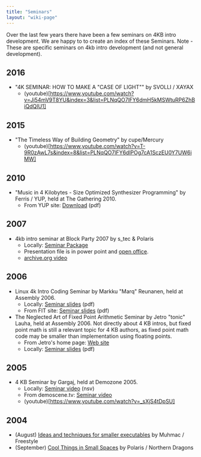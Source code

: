 ```yaml
---
title: "Seminars"
layout: "wiki-page"
---
```


Over the last few years there have been a few seminars on 4KB intro development. We are happy to to create an index of these Seminars. Note - These are specific seminars on 4kb intro development (and not general development).

## 2016
* "4K SEMINAR: HOW TO MAKE A "CASE OF LIGHT"" by SVOLLI / XAYAX
    * (youtube)[https://www.youtube.com/watch?v=Jj54mV9T8YU&index=3&list=PLNqQO7lFY6dmH5kMSWtuRP6ZhBiQdQIU1] 

## 2015
* "The Timeless Way of Building Geometry" by cupe/Mercury
    * (youtube)[https://www.youtube.com/watch?v=T-9R0zAwL7s&index=8&list=PLNqQO7lFY6dlPOg7cA1SczEU0Y7UW6iMW]

## 2010
* "Music in 4 Kilobytes - Size Optimized Synthesizer Programming" by Ferris / YUP, held at The Gathering 2010.
    * From YUP site: [Download](ftp://ftp.untergrund.net/users/thygrion/sosp.zip) (pdf)

## 2007
* 4kb intro seminar at Block Party 2007 by s_tec & Polaris
    * Locally: [Seminar Package](ftp://ftp.untergrund.net/users/in4kadmin/files/block.party.2007_4k_seminar.zip)
    * Presentation file is in power point and [open office](http://download.openoffice.org/).
    * [archive.org video](https://archive.org/details/hackercons-notacon-2007-4kb-intro)

## 2006
* Linux 4k Intro Coding Seminar by Markku "Marq" Reunanen, held at Assembly 2006.
    * Locally: [Seminar slides](ftp://ftp.untergrund.net/users/in4kadmin/files/Linux_4k_Intro_Coding_asm06.pdf) (pdf)
    * From FIT site: [Seminar slides](http://ftp.kameli.net/pub/fit/misc/presis_asm06.pdf) (pdf)
* The Neglected Art of Fixed Point Arithmetic Seminar by Jetro "tonic" Lauha, held at Assembly 2006. Not directly about 4 KB intros, but fixed point math is still a relevant topic for 4 KB authors, as fixed point math code may be smaller than implementation using floating points.
    * From Jetro's home page: [Web site](http://jet.ro/creations#fixedpoint)
    * Locally: [Seminar slides](ftp://ftp.untergrund.net/users/in4kadmin/files/The_neglected_art_of_Fixed_Point_arithmetic_20060913.pdf) (pdf)

## 2005
* 4 KB Seminar by Gargaj, held at Demozone 2005.
    * Locally: [Seminar video](ftp://ftp.untergrund.net/users/in4kadmin/files/demoscene.tv_seminar_4k_by_gargaj_seminar__main.nsv) (nsv)
    * From demoscene.tv: [Seminar video](http://vod.demoscene.tv/demoscene.tv_seminar_4k_by_gargaj_seminar__main.nsv)
    * (youtube)[https://www.youtube.com/watch?v=_sXjS4tDpSU]

## 2004
* (August) [Ideas and techniques for smaller executables](Ideas-and-techniques-for-smaller-executables-Seminar) by Muhmac / Freestyle
* (September) [Cool Things in Small Spaces](Cool-Things-in-Small-Spaces-Seminar) by Polaris / Northern Dragons
